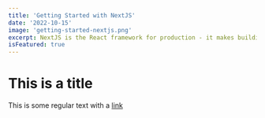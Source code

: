 ```yaml
---
title: 'Getting Started with NextJS'
date: '2022-10-15'
image: 'getting-started-nextjs.png'
excerpt: NextJS is the React framework for production - it makes building fullstack Reach apps and sites a breeze and ships with built-in SSR.
isFeatured: true
---
```


# This is a title

This is some regular text with a [link](http://www.google.com)
